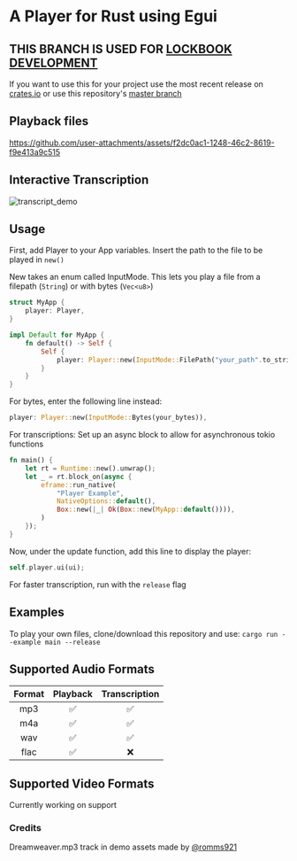 # A Player for Rust using Egui

## THIS BRANCH IS USED FOR [LOCKBOOK DEVELOPMENT](https://lockbook.net/)

If you want to use this for your project use the most recent release on [crates.io](https://crates.io/crates/egui_player) or use this repository's [master branch](https://github.com/AravDesai/egui-player)

## Playback files

https://github.com/user-attachments/assets/f2dc0ac1-1248-46c2-8619-f9e413a9c515

## Interactive Transcription

![transcript_demo](https://github.com/user-attachments/assets/4ebc03fa-229f-4143-a66b-c18395a6ddcc)

## Usage

First, add Player to your App variables. Insert the path to the file to be played in `new()`

New takes an enum called InputMode. This lets you play a file from a filepath (`String`) or with bytes (`Vec<u8>`)

```rust
struct MyApp {
    player: Player,
}

impl Default for MyApp {
    fn default() -> Self {
        Self {
            player: Player::new(InputMode::FilePath("your_path".to_string())),
        }
    }
}
```

For bytes, enter the following line instead:

```rust
player: Player::new(InputMode::Bytes(your_bytes)),
```

For transcriptions: Set up an async block to allow for asynchronous tokio functions

```rust
fn main() {
    let rt = Runtime::new().unwrap();
    let _ = rt.block_on(async {
        eframe::run_native(
            "Player Example",
            NativeOptions::default(),
            Box::new(|_| Ok(Box::new(MyApp::default()))),
        )
    });
}
```

Now, under the update function, add this line to display the player:

```rust
self.player.ui(ui);
```

For faster transcription, run with the `release` flag

## Examples

To play your own files, clone/download this repository and use:
`cargo run --example main --release`

## Supported Audio Formats

| Format | Playback | Transcription |
| :----: | :------: | :-----------: |
|  mp3   |    ✅    |      ✅       |
|  m4a   |    ✅    |      ✅       |
|  wav   |    ✅    |      ✅       |
|  flac  |    ✅    |      ❌       |

## Supported Video Formats

Currently working on support

### Credits

Dreamweaver.mp3 track in demo assets made by [@romms921](https://github.com/romms921)
